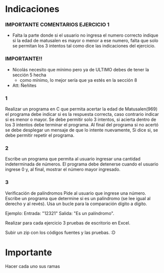 # Indicaciones

### IMPORTANTE COMENTARIOS EJERCICIO 1
- Falta la parte donde si el usuario no ingresa el numero correcto indique si la edad de matusalen es mayor o menor a ese numero, falta que solo se permitan los 3 intentos tal como dice las indicaciones del ejercicio.

### IMPORTANTE!!
- Nicolás necesito que mínimo pero ya de ULTIMO debes de tener la sección 5 hecha
    - como mínimo, lo mejor sería que ya estés en la sección 8
- Att: Ñeñites

### 1
Realizar un programa en C que permita acertar la edad de Matusalen(969) el programa debe indicar si es la respuesta correcta, caso contrario indicar si es menor o mayor. Se debe permitir solo 3 intentos, si acierta dentro de los 3 intentos debe terminar el programa. Al final del programa si no acertó se debe desplegar un mensaje de que lo intente nuevamente, Si dice si, se debe permitir repetir el programa.




### 2
Escribe un programa que permita al usuario ingresar una cantidad indeterminada de números. El programa debe detenerse cuando el usuario ingrese 0 y, al final, mostrar el número mayor ingresado.






### 3
Verificación de palíndromos
Pide al usuario que ingrese una número. Escribe un programa que determine si es un palíndromo (se lee igual al derecho y al revés). Usa un bucle para la comparación dígito a dígito.

Ejemplo:
Entrada: "12321"
Salida: "Es un palíndromo".

Realizar para cada ejercicio 3 pruebas de escritorio en Excel. 

Subir un zip con los códigos fuentes y las pruebas.
:D


# Importante
Hacer cada uno sus ramas
